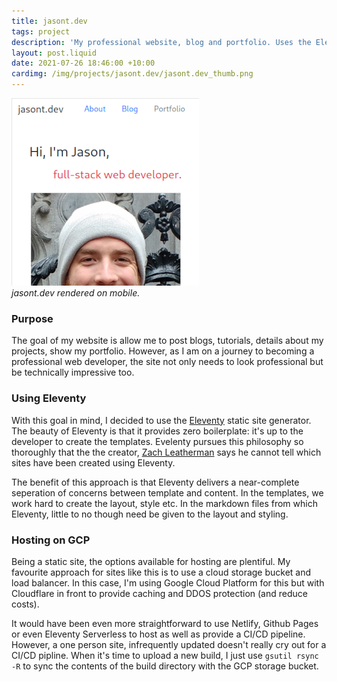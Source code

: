 ```yaml
---
title: jasont.dev
tags: project
description: 'My professional website, blog and portfolio. Uses the Eleventy static site generator.'
layout: post.liquid
date: 2021-07-26 18:46:00 +10:00
cardimg: /img/projects/jasont.dev/jasont.dev_thumb.png
---
```

![Screenshot of jasont.dev rendered on mobile](/img/projects/jasont.dev/jasont.dev_thumb.png)  
*jasont.dev rendered on mobile.*  
### Purpose
The goal of my website is allow me to post blogs, tutorials, details about my projects, show my portfolio. 
However, as I am on a journey to becoming a professional 
web developer, the site not only needs to look professional
but be technically impressive too.  

### Using Eleventy
With this goal in mind, I decided to use the [Eleventy](https://www.11ty.dev/) static site generator. The beauty of Eleventy is that it
provides zero boilerplate: it's up to the developer to create the templates. Evelenty pursues this philosophy so thoroughly that the the creator, [Zach Leatherman](https://www.zachleat.com/) says he cannot tell which sites have 
been created using Eleventy.  
  
The benefit of this approach is that Eleventy delivers a 
near-complete seperation of concerns between template and content. In the templates, we work hard to create the layout, style etc. In the markdown files from which Eleventy, little to no though need be given to the layout
and styling.

### Hosting on GCP
Being a static site, the options available for hosting are
plentiful. My favourite approach for sites like this is to use a cloud storage bucket and load balancer. In this case, I'm using Google Cloud Platform for this but with Cloudflare in front to provide caching and DDOS protection
(and reduce costs).  
  
It would have been even more straightforward to use Netlify, Github Pages or even Eleventy Serverless to host as well as provide a CI/CD pipeline. However, a one person site, infrequently updated doesn't really cry out for a CI/CD pipline. When it's time to upload a new build, I just use `gsutil rsync -R` to sync the contents of the build directory with the GCP storage bucket. 
